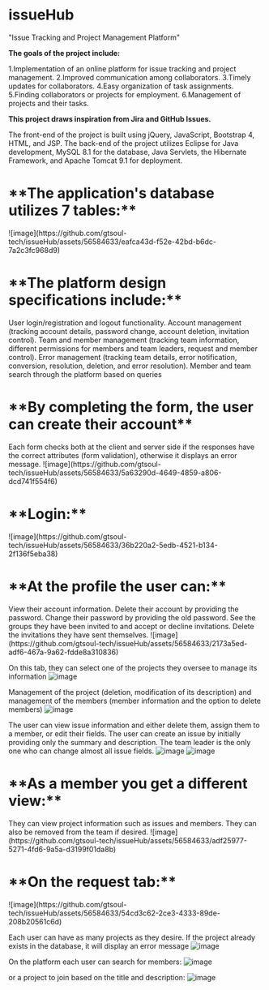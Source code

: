 # issueHub
"Issue Tracking and Project Management Platform"

**The goals of the project include:**

1.Implementation of an online platform for issue tracking and project management.
2.Improved communication among collaborators.
3.Timely updates for collaborators.
4.Easy organization of task assignments.
5.Finding collaborators or projects for employment.
6.Management of projects and their tasks.

**This project draws inspiration from Jira and GitHub Issues.**

The front-end of the project is built using jQuery, JavaScript, Bootstrap 4, HTML, and JSP.
The back-end of the project utilizes Eclipse for Java development, MySQL 8.1 for the database, Java Servlets, 
the Hibernate Framework, and Apache Tomcat 9.1 for deployment.

<h1>**The application's database utilizes 7 tables:**</h1>
![image](https://github.com/gtsoul-tech/issueHub/assets/56584633/eafca43d-f52e-42bd-b6dc-7a2c3fc968d9)

<h1>**The platform design specifications include:**</h1>

User login/registration and logout functionality.
Account management (tracking account details, password change, account deletion, invitation control).
Team and member management (tracking team information, different permissions for members and team leaders, request and member control).
Error management (tracking team details, error notification, conversion, resolution, deletion, and error resolution).
Member and team search through the platform based on queries

<h1>**By completing the form, the user can create their account**</h1>
Each form checks both at the client and server side if the responses have the correct attributes (form validation), otherwise it displays an error message.
![image](https://github.com/gtsoul-tech/issueHub/assets/56584633/5a63290d-4649-4859-a806-dcd741f554f6)

<h1>**Login:**</h1>
![image](https://github.com/gtsoul-tech/issueHub/assets/56584633/36b220a2-5edb-4521-b134-2f136f5eba38)

<h1>**At the profile the user can:**</h1>
View their account information.
Delete their account by providing the password.
Change their password by providing the old password.
See the groups they have been invited to and accept or decline invitations.
Delete the invitations they have sent themselves.
![image](https://github.com/gtsoul-tech/issueHub/assets/56584633/2173a5ed-adf6-467a-9a62-fdde8a310836)

On this tab, they can select one of the projects they oversee to manage its information
![image](https://github.com/gtsoul-tech/issueHub/assets/56584633/f6389102-2d2e-4230-9746-f43e4510b7d8)

Management of the project (deletion, modification of its description) and management of the members (member information and the option to delete members)
![image](https://github.com/gtsoul-tech/issueHub/assets/56584633/fc8afdfd-d592-4057-82ab-f5dd38b9553b)


The user can view issue information and either delete them, assign them to a member, or edit their fields.
The user can create an issue by initially providing only the summary and description.
The team leader is the only one who can change almost all issue fields.
![image](https://github.com/gtsoul-tech/issueHub/assets/56584633/3a8de3d9-7206-4057-9497-d000200e0788)
![image](https://github.com/gtsoul-tech/issueHub/assets/56584633/e067b532-13b9-412c-8704-f7f502092bca)

<h1>**As a member you get a different view:**</h1>
They can view project information such as issues and members. They can also be removed from the team if desired.
![image](https://github.com/gtsoul-tech/issueHub/assets/56584633/adf25977-5271-4fd6-9a5a-d3199f01da8b)

<h1>**On the request tab:**</h1>
![image](https://github.com/gtsoul-tech/issueHub/assets/56584633/54cd3c62-2ce3-4333-89de-208b20561c6d)

Each user can have as many projects as they desire. If the project already exists in the database, it will display an error message
![image](https://github.com/gtsoul-tech/issueHub/assets/56584633/57f007be-d1d4-4393-839a-9fc3aa7a8f75)

On the platform each user can search for members:
![image](https://github.com/gtsoul-tech/issueHub/assets/56584633/44aa1870-95e1-4bbd-a5a1-db646f0f0fa8)

or a project to join based on the title and description:
![image](https://github.com/gtsoul-tech/issueHub/assets/56584633/b796602e-138f-4e95-a05b-7544e7235a47)

